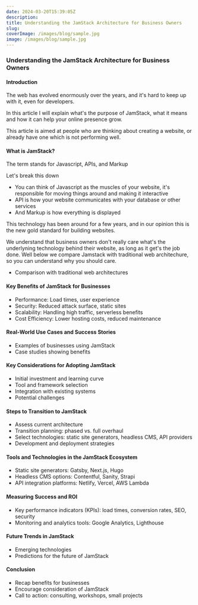 ```yaml
---
date: 2024-03-20T15:39:05Z
description:
title: Understanding the JamStack Architecture for Business Owners
slug:
coverImage: /images/blog/sample.jpg
image: /images/blog/sample.jpg
---
```

### Understanding the JamStack Architecture for Business Owners

#### Introduction

The web has evolved enormously over the years, and it's hard to keep up with it, even for developers.

In this article I will explain what's the purpose of JamStack, what it means and how it can help your online presence grow.

This article is aimed at people who are thinking about creating a website, or already have one which is not performing well.

#### What is JamStack?

The term stands for Javascript, APIs, and Markup

Let's break this down

* You can think of Javascript as the muscles of your website, it's responsible for moving things around and making it interactive
* API is how your website communicates with your database or other services
* And Markup is how everything is displayed

This technology has been around for a few years, and in our opinion this is the new gold standard for building websites.

We understand that business owners don't really care what's the underlyning technology behind their website, as long as it get's the job done. Well below we compare Jamstack with traditional web architechure, so you can understand why you should care.

* Comparison with traditional web architectures

#### Key Benefits of JamStack for Businesses

* Performance: Load times, user experience
* Security: Reduced attack surface, static sites
* Scalability: Handling high traffic, serverless benefits
* Cost Efficiency: Lower hosting costs, reduced maintenance

#### Real-World Use Cases and Success Stories

* Examples of businesses using JamStack
* Case studies showing benefits

#### Key Considerations for Adopting JamStack

* Initial investment and learning curve
* Tool and framework selection
* Integration with existing systems
* Potential challenges

#### Steps to Transition to JamStack

* Assess current architecture
* Transition planning: phased vs. full overhaul
* Select technologies: static site generators, headless CMS, API providers
* Development and deployment strategies

#### Tools and Technologies in the JamStack Ecosystem

* Static site generators: Gatsby, Next.js, Hugo
* Headless CMS options: Contentful, Sanity, Strapi
* API integration platforms: Netlify, Vercel, AWS Lambda

#### Measuring Success and ROI

* Key performance indicators (KPIs): load times, conversion rates, SEO, security
* Monitoring and analytics tools: Google Analytics, Lighthouse

#### Future Trends in JamStack

* Emerging technologies
* Predictions for the future of JamStack

#### Conclusion

* Recap benefits for businesses
* Encourage consideration of JamStack
* Call to action: consulting, workshops, small projects

####